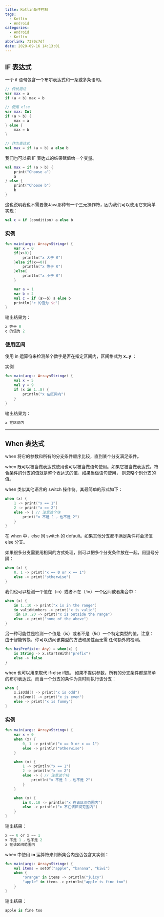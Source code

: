 ```yaml
---
title: Kotlin条件控制
tags:
  - Kotlin
  - Android
categories:
  - Android
  - Kotlin
abbrlink: 7370c7df
date: 2020-09-16 14:13:01
---
```


## IF 表达式

一个 if 语句包含一个布尔表达式和一条或多条语句。

```kotlin
// 传统用法
var max = a 
if (a < b) max = b

// 使用 else 
var max: Int
if (a > b) {
    max = a
} else {
    max = b
}
 
// 作为表达式
val max = if (a > b) a else b
```

我们也可以把 IF 表达式的结果赋值给一个变量。

```kotlin
val max = if (a > b) {
    print("Choose a")
    a
} else {
    print("Choose b")
    b
}
```

这也说明我也不需要像Java那种有一个三元操作符，因为我们可以使用它来简单实现：

```kotlin
val c = if (condition) a else b
```

<!--more-->

### 实例

```kotlin
fun main(args: Array<String>) {
    var x = 0
    if(x>0){
        println("x 大于 0")
    }else if(x==0){
        println("x 等于 0")
    }else{
        println("x 小于 0")
    }

    var a = 1
    var b = 2
    val c = if (a>=b) a else b
    println("c 的值为 $c")
}
```

输出结果为：

```kotlin
x 等于 0
c 的值为 2
```

### 使用区间

使用 in 运算符来检测某个数字是否在指定区间内，区间格式为 **x..y** ：

实例

```kotlin
fun main(args: Array<String>) {
    val x = 5
    val y = 9
    if (x in 1..8) {
        println("x 在区间内")
    }
}
```

输出结果为：

```kotlin
x 在区间内
```

------

## When 表达式

when 将它的参数和所有的分支条件顺序比较，直到某个分支满足条件。

when 既可以被当做表达式使用也可以被当做语句使用。如果它被当做表达式，符合条件的分支的值就是整个表达式的值，如果当做语句使用， 则忽略个别分支的值。

when 类似其他语言的 switch 操作符。其最简单的形式如下：

```kotlin
when (x) {
    1 -> print("x == 1")
    2 -> print("x == 2")
    else -> { // 注意这个块
        print("x 不是 1 ，也不是 2")
    }
}
```

在 when 中，else 同 switch 的 default。如果其他分支都不满足条件将会求值 else 分支。

如果很多分支需要用相同的方式处理，则可以把多个分支条件放在一起，用逗号分隔：

```kotlin
when (x) {
    0, 1 -> print("x == 0 or x == 1")
    else -> print("otherwise")
}
```

我们也可以检测一个值在（in）或者不在（!in）一个区间或者集合中：

```kotlin
when (x) {
    in 1..10 -> print("x is in the range")
    in validNumbers -> print("x is valid")
    !in 10..20 -> print("x is outside the range")
    else -> print("none of the above")
}
```

另一种可能性是检测一个值是（is）或者不是（!is）一个特定类型的值。注意： 由于智能转换，你可以访问该类型的方法和属性而无需 任何额外的检测。

```kotlin
fun hasPrefix(x: Any) = when(x) {
    is String -> x.startsWith("prefix")
    else -> false
}
```

when 也可以用来取代 if-else if链。 如果不提供参数，所有的分支条件都是简单的布尔表达式，而当一个分支的条件为真时则执行该分支：

```kotlin
when {
    x.isOdd() -> print("x is odd")
    x.isEven() -> print("x is even")
    else -> print("x is funny")
}
```

### 实例

```kotlin
fun main(args: Array<String>) {
    var x = 0
    when (x) {
        0, 1 -> println("x == 0 or x == 1")
        else -> println("otherwise")
    }

    when (x) {
        1 -> println("x == 1")
        2 -> println("x == 2")
        else -> { // 注意这个块
            println("x 不是 1 ，也不是 2")
        }
    }

    when (x) {
        in 0..10 -> println("x 在该区间范围内")
        else -> println("x 不在该区间范围内")
    }
}
```

输出结果：

```kotlin
x == 0 or x == 1
x 不是 1 ，也不是 2
x 在该区间范围内
```

when 中使用 **in** 运算符来判断集合内是否包含某实例：

```kotlin
fun main(args: Array<String>) {
    val items = setOf("apple", "banana", "kiwi")
    when {
        "orange" in items -> println("juicy")
        "apple" in items -> println("apple is fine too")
    }
}
```

输出结果：

```kotlin
apple is fine too
```

